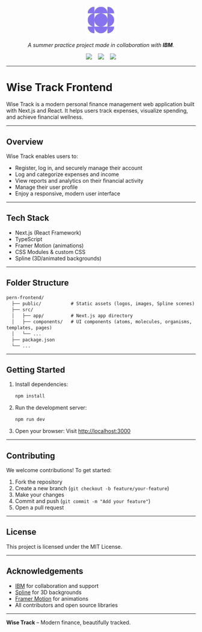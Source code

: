 <p align="center">
  <img src="./public/logoSmall.png" alt="Wise Track Logo" width="80"/>
</p>

<p align="center">
  <em>A summer practice project made in collaboration with <strong>IBM</strong>.</em>
</p>

<p align="center">
  <img src="https://img.shields.io/badge/Next.js-Frontend-000000?style=for-the-badge&logo=next.js&logoColor=white" />
  &nbsp;&nbsp;
  <img src="https://img.shields.io/badge/Node.js-Backend-339933?style=for-the-badge&logo=node.js&logoColor=white" />
  &nbsp;&nbsp;
  <img src="https://img.shields.io/badge/Status-In%20Progress-FFA500?style=for-the-badge&logo=progress&logoColor=white" />
</p>

---

# Wise Track Frontend

Wise Track is a modern personal finance management web application built with Next.js and React. It helps users track expenses, visualize spending, and achieve financial wellness.

---

## Overview
Wise Track enables users to:
- Register, log in, and securely manage their account
- Log and categorize expenses and income
- View reports and analytics on their financial activity
- Manage their user profile
- Enjoy a responsive, modern user interface

---

## Tech Stack
- Next.js (React Framework)
- TypeScript
- Framer Motion (animations)
- CSS Modules & custom CSS
- Spline (3D/animated backgrounds)

---

## Folder Structure
```
pern-frontend/
  ├── public/           # Static assets (logos, images, Spline scenes)
  ├── src/
  │   ├── app/          # Next.js app directory
  │   ├── components/   # UI components (atoms, molecules, organisms, templates, pages)
  │   └── ...
  ├── package.json
  └── ...
```

---

## Getting Started
1. Install dependencies:
   ```sh
   npm install
   ```
2. Run the development server:
   ```sh
   npm run dev
   ```
3. Open your browser:
   Visit [http://localhost:3000](http://localhost:3000)

---

## Contributing
We welcome contributions! To get started:
1. Fork the repository
2. Create a new branch (`git checkout -b feature/your-feature`)
3. Make your changes
4. Commit and push (`git commit -m "Add your feature"`)
5. Open a pull request

---

## License
This project is licensed under the MIT License.

---

## Acknowledgements
- [IBM](https://www.ibm.com/) for collaboration and support
- [Spline](https://spline.design/) for 3D backgrounds
- [Framer Motion](https://www.framer.com/motion/) for animations
- All contributors and open source libraries

---

**Wise Track** – Modern finance, beautifully tracked.
